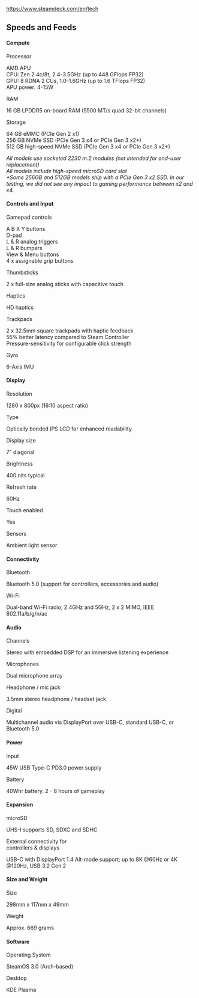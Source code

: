 https://www.steamdeck.com/en/tech

Speeds and Feeds
----------------

#### Compute

Processor

AMD APU  
CPU: Zen 2 4c/8t, 2.4-3.5GHz (up to 448 GFlops FP32)  
GPU: 8 RDNA 2 CUs, 1.0-1.6GHz (up to 1.6 TFlops FP32)  
APU power: 4-15W

RAM

16 GB LPDDR5 on-board RAM (5500 MT/s quad 32-bit channels)

Storage

64 GB eMMC (PCIe Gen 2 x1)  
256 GB NVMe SSD (PCIe Gen 3 x4 or PCIe Gen 3 x2\*)  
512 GB high-speed NVMe SSD (PCIe Gen 3 x4 or PCIe Gen 3 x2\*)  
  
_All models use socketed 2230 m.2 modules (not intended for end-user replacement)_  
_All models include high-speed microSD card slot_  
_\*Some 256GB and 512GB models ship with a PCIe Gen 3 x2 SSD. In our testing, we did not see any impact to gaming performance between x2 and x4._

#### Controls and Input

Gamepad controls

A B X Y buttons  
D-pad  
L & R analog triggers  
L & R bumpers  
View & Menu buttons  
4 x assignable grip buttons

Thumbsticks

2 x full-size analog sticks with capacitive touch

Haptics

HD haptics

Trackpads

2 x 32.5mm square trackpads with haptic feedback  
55% better latency compared to Steam Controller  
Pressure-sensitivity for configurable click strength

Gyro

6-Axis IMU

#### Display

Resolution

1280 x 800px (16:10 aspect ratio)

Type

Optically bonded IPS LCD for enhanced readability

Display size

7" diagonal

Brightness

400 nits typical

Refresh rate

60Hz

Touch enabled

Yes

Sensors

Ambient light sensor

#### Connectivity

Bluetooth

Bluetooth 5.0 (support for controllers, accessories and audio)

Wi-Fi

Dual-band Wi-Fi radio, 2.4GHz and 5GHz, 2 x 2 MIMO, IEEE 802.11a/b/g/n/ac

#### Audio

Channels

Stereo with embedded DSP for an immersive listening experience

Microphones

Dual microphone array

Headphone / mic jack

3.5mm stereo headphone / headset jack

Digital

Multichannel audio via DisplayPort over USB-C, standard USB-C, or Bluetooth 5.0

#### Power

Input

45W USB Type-C PD3.0 power supply

Battery

40Whr battery. 2 - 8 hours of gameplay

#### Expansion

microSD

UHS-I supports SD, SDXC and SDHC

External connectivity for  
controllers & displays

USB-C with DisplayPort 1.4 Alt-mode support; up to 8K @60Hz or 4K @120Hz, USB 3.2 Gen 2

#### Size and Weight

Size

298mm x 117mm x 49mm

Weight

Approx. 669 grams

#### Software

Operating System

SteamOS 3.0 (Arch-based)

Desktop

KDE Plasma
